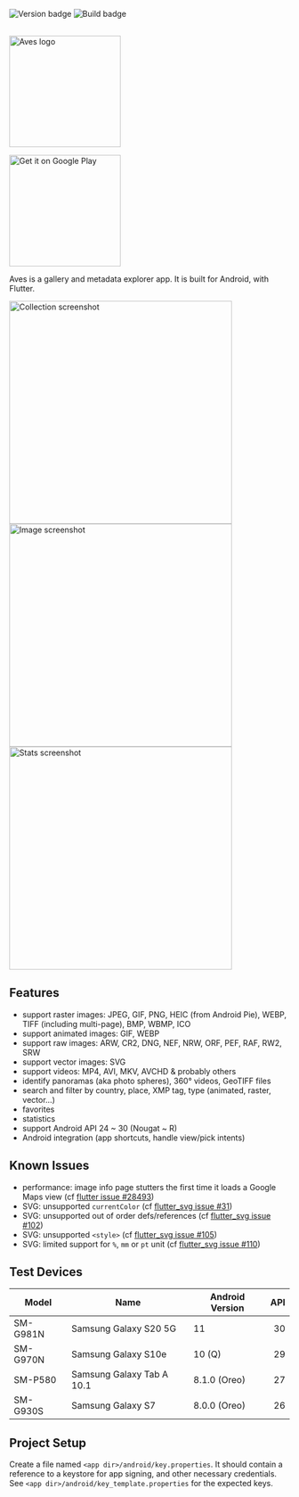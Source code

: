 ![Version badge][Version badge]
![Build badge][Build badge]

<br />
<img src="https://raw.githubusercontent.com/deckerst/aves/develop/assets/aves_logo.svg" alt='Aves logo' width="200" />

[<img src="https://play.google.com/intl/en_us/badges/static/images/badges/en_badge_web_generic.png" alt='Get it on Google Play' width="200">](https://play.google.com/store/apps/details?id=deckers.thibault.aves&pcampaignid=pcampaignidMKT-Other-global-all-co-prtnr-py-PartBadge-Mar2515-1)

Aves is a gallery and metadata explorer app. It is built for Android, with Flutter.

<img src="https://raw.githubusercontent.com/deckerst/aves/develop/extra/play/screenshots%20v1.2.1/S10/1-S10-collection.png" alt='Collection screenshot' height="400" /><img src="https://raw.githubusercontent.com/deckerst/aves/develop/extra/play/screenshots%20v1.2.1/S10/2-S10-image.png" alt='Image screenshot' height="400" /><img src="https://raw.githubusercontent.com/deckerst/aves/develop/extra/play/screenshots%20v1.2.1/S10/5-S10-stats.png" alt='Stats screenshot' height="400" />

## Features

- support raster images: JPEG, GIF, PNG, HEIC (from Android Pie), WEBP, TIFF (including multi-page), BMP, WBMP, ICO
- support animated images: GIF, WEBP
- support raw images: ARW, CR2, DNG, NEF, NRW, ORF, PEF, RAF, RW2, SRW
- support vector images: SVG
- support videos: MP4, AVI, MKV, AVCHD & probably others
- identify panoramas (aka photo spheres), 360° videos, GeoTIFF files
- search and filter by country, place, XMP tag, type (animated, raster, vector…)
- favorites
- statistics
- support Android API 24 ~ 30 (Nougat ~ R)
- Android integration (app shortcuts, handle view/pick intents)

## Known Issues

- performance: image info page stutters the first time it loads a Google Maps view (cf [flutter issue #28493](https://github.com/flutter/flutter/issues/28493))
- SVG: unsupported `currentColor` (cf [flutter_svg issue #31](https://github.com/dnfield/flutter_svg/issues/31))
- SVG: unsupported out of order defs/references (cf [flutter_svg issue #102](https://github.com/dnfield/flutter_svg/issues/102))
- SVG: unsupported `<style>` (cf [flutter_svg issue #105](https://github.com/dnfield/flutter_svg/issues/105))
- SVG: limited support for `%`, `mm` or `pt` unit (cf [flutter_svg issue #110](https://github.com/dnfield/flutter_svg/issues/110))

## Test Devices

| Model       | Name                       | Android Version | API |
| ----------- | -------------------------- | --------------- | ---:|
| SM-G981N    | Samsung Galaxy S20 5G      | 11              | 30  |
| SM-G970N    | Samsung Galaxy S10e        | 10 (Q)          | 29  |
| SM-P580     | Samsung Galaxy Tab A 10.1  | 8.1.0 (Oreo)    | 27  |
| SM-G930S    | Samsung Galaxy S7          | 8.0.0 (Oreo)    | 26  |

## Project Setup

Create a file named `<app dir>/android/key.properties`. It should contain a reference to a keystore for app signing, and other necessary credentials. See `<app dir>/android/key_template.properties` for the expected keys.

[Version badge]: https://img.shields.io/github/v/release/deckerst/aves?include_prereleases&sort=semver
[Build badge]: https://img.shields.io/github/workflow/status/deckerst/aves/Release%20on%20tag
